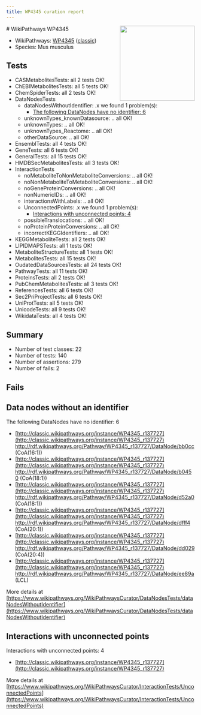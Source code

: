 ```yaml
---
title: WP4345 curation report
---
```


<img style="float: right; width: 200px" src="https://upload.wikimedia.org/wikipedia/commons/thumb/8/83/Wplogo_with_text_500.png/640px-Wplogo_with_text_500.png" />
# WikiPathways WP4345

* WikiPathways: [WP4345](https://wikipathways.org/pathways/WP4345) ([classic](https://classic.wikipathways.org/instance/WP4345))
* Species: Mus musculus
## Tests
* CASMetabolitesTests: all 2 tests OK!
* ChEBIMetabolitesTests: all 5 tests OK!
* ChemSpiderTests: all 2 tests OK!
* DataNodesTests
    * dataNodesWithoutIdentifier: .x we found 1 problem(s):
        * [The following DataNodes have no identifier: 6](#d2d32fa5)
    * unknownTypes_knownDatasource: .. all OK!
    * unknownTypes: .. all OK!
    * unknownTypes_Reactome: .. all OK!
    * otherDataSource: .. all OK!
* EnsemblTests: all 4 tests OK!
* GeneTests: all 6 tests OK!
* GeneralTests: all 15 tests OK!
* HMDBSecMetabolitesTests: all 3 tests OK!
* InteractionTests
    * noMetaboliteToNonMetaboliteConversions: .. all OK!
    * noNonMetaboliteToMetaboliteConversions: .. all OK!
    * noGeneProteinConversions: .. all OK!
    * nonNumericIDs: .. all OK!
    * interactionsWithLabels: .. all OK!
    * UnconnectedPoints: .x we found 1 problem(s):
        * [Interactions with unconnected points: 4](#35a61adc)
    * possibleTranslocations: .. all OK!
    * noProteinProteinConversions: .. all OK!
    * incorrectKEGGIdentifiers: .. all OK!
* KEGGMetaboliteTests: all 2 tests OK!
* LIPIDMAPSTests: all 1 tests OK!
* MetaboliteStructureTests: all 1 tests OK!
* MetabolitesTests: all 15 tests OK!
* OudatedDataSourcesTests: all 24 tests OK!
* PathwayTests: all 11 tests OK!
* ProteinsTests: all 2 tests OK!
* PubChemMetabolitesTests: all 3 tests OK!
* ReferencesTests: all 6 tests OK!
* Sec2PriProjectTests: all 6 tests OK!
* UniProtTests: all 5 tests OK!
* UnicodeTests: all 9 tests OK!
* WikidataTests: all 4 tests OK!


## Summary

* Number of test classes: 22
* Number of tests: 140
* Number of assertions: 279
* Number of fails: 2

## Fails

<a name="d2d32fa5" />

## Data nodes without an identifier

The following DataNodes have no identifier: 6

* [http://classic.wikipathways.org/instance/WP4345_r137727](http://classic.wikipathways.org/instance/WP4345_r137727) http://rdf.wikipathways.org/Pathway/WP4345_r137727/DataNode/bb0cc (CoA(16:1))
* [http://classic.wikipathways.org/instance/WP4345_r137727](http://classic.wikipathways.org/instance/WP4345_r137727) http://rdf.wikipathways.org/Pathway/WP4345_r137727/DataNode/b0450 (CoA(18:1))
* [http://classic.wikipathways.org/instance/WP4345_r137727](http://classic.wikipathways.org/instance/WP4345_r137727) http://rdf.wikipathways.org/Pathway/WP4345_r137727/DataNode/d52a0 (CoA(18:1))
* [http://classic.wikipathways.org/instance/WP4345_r137727](http://classic.wikipathways.org/instance/WP4345_r137727) http://rdf.wikipathways.org/Pathway/WP4345_r137727/DataNode/dfff4 (CoA(20:1))
* [http://classic.wikipathways.org/instance/WP4345_r137727](http://classic.wikipathways.org/instance/WP4345_r137727) http://rdf.wikipathways.org/Pathway/WP4345_r137727/DataNode/dd029 (CoA(20:4))
* [http://classic.wikipathways.org/instance/WP4345_r137727](http://classic.wikipathways.org/instance/WP4345_r137727) http://rdf.wikipathways.org/Pathway/WP4345_r137727/DataNode/ee89a (LCL)


More details at [https://www.wikipathways.org/WikiPathwaysCurator/DataNodesTests/dataNodesWithoutIdentifier](https://www.wikipathways.org/WikiPathwaysCurator/DataNodesTests/dataNodesWithoutIdentifier)

<a name="35a61adc" />

## Interactions with unconnected points

Interactions with unconnected points: 4

* [http://classic.wikipathways.org/instance/WP4345_r137727](http://classic.wikipathways.org/instance/WP4345_r137727)


More details at [https://www.wikipathways.org/WikiPathwaysCurator/InteractionTests/UnconnectedPoints](https://www.wikipathways.org/WikiPathwaysCurator/InteractionTests/UnconnectedPoints)

